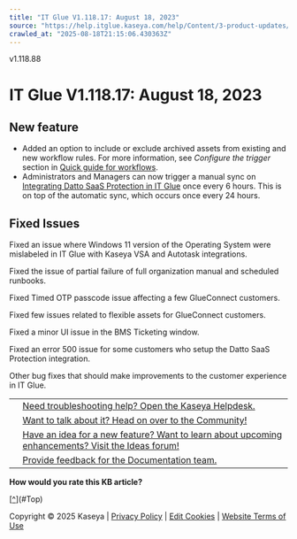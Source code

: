 ```yaml
---
title: "IT Glue V1.118.17: August 18, 2023"
source: "https://help.itglue.kaseya.com/help/Content/3-product-updates/it-glue-release-notes/it-glue-release-notes-v1-118-17-2023-08-18.html"
crawled_at: "2025-08-18T21:15:06.430363Z"
---
```


v1.118.88

# IT Glue V1.118.17: August 18, 2023

## New feature

* Added an option to include or exclude archived assets from existing and new workflow rules. For more information, see *Configure the trigger* section in [Quick guide for workflows](../../1-admin/workflows/quick-guide-for-workflows.html).
* Administrators and Managers can now trigger a manual sync on [Integrating Datto SaaS Protection in IT Glue](../../1-admin/other-integrations/integrating-datto-saas-protection-in-it-glue.html) once every 6 hours. This is on top of the automatic sync, which occurs once every 24 hours.

## Fixed Issues

Fixed an issue where Windows 11 version of the Operating System were mislabeled in IT Glue with Kaseya VSA and Autotask integrations.

Fixed the issue of partial failure of full organization manual and scheduled runbooks.

Fixed Timed OTP passcode issue affecting a few GlueConnect customers.

Fixed few issues related to flexible assets for GlueConnect customers.

Fixed a minor UI issue in the BMS Ticketing window.

Fixed an error 500 issue for some customers who setup the Datto SaaS Protection integration.

Other bug fixes that should make improvements to the customer experience in IT Glue.

|  |  |
| --- | --- |
|  | [Need troubleshooting help? Open the Kaseya Helpdesk.](https://helpdesk.kaseya.com/) |
|  | [Want to talk about it? Head on over to the Community!](https://community.kaseya.com/it-operations) |
|  | [Have an idea for a new feature? Want to learn about upcoming enhancements? Visit the Ideas forum!](https://community.kaseya.com/ideas/categories/ITGlue-ideas-portal) |
|  | [Provide feedback for the Documentation team.](javascript:(function()%7BSendLinkByMail()%3B%7D)()%3B) |

**How would you rate this KB article?**

[[^](#Top)](#Top)

Copyright © 2025 Kaseya | [Privacy Policy](https://www.kaseya.com/legal/kaseya-privacy-statement/) | [Edit Cookies](#) | [Website Terms of Use](https://www.kaseya.com/legal/website-terms-of-use/)
